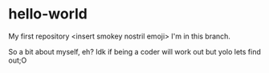 # hello-world
My first repository &lt;insert smokey nostril emoji> I'm in this branch.

So a bit about myself, eh? Idk if being a coder will work out but yolo lets find out;O
